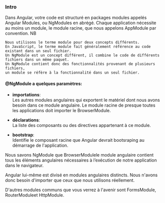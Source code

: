 ### Intro
 Dans Angular, votre code est structuré en packages modules appelés Angular Modules,
 ou NgModules en abrégé. Chaque application nécessite au moins un module, 
 le module racine, que nous appelons AppModule par convention.
NB
```
Nous utilisons le terme module pour deux concepts différents.
En JavaScript, le terme module fait généralement référence au code existant dans un seul fichier.
Un NgModule est un concept différent, il combine le code de différents fichiers dans un même paquet. 
Un NgModule contient donc des fonctionnalités provenant de plusieurs fichiers, 
un module se réfère à la fonctionnalité dans un seul fichier.
```

#### @NgModule a quelques paramètres:

* <strong>importations</strong>:<br>
Les autres modules angulaires qui exportent le matériel dont nous avons besoin dans ce module angulaire.
Le module racine de presque toutes les applications doit importer le BrowserModule.

* <strong>déclarations</strong>:<br>
La liste des composants ou des directives appartenant à  ce module.

* <strong>bootstrap</strong>:<br>
Identifie le composant racine que Angular devrait bootsraping au démarrage de l'application.

Nous savons NgModule que BrowserModulele module angulaire contient tous les éléments angulaires nécessaires à l’exécution de notre application dans le navigateur.

Angular lui-même est divisé en modules angulaires distincts. Nous n'avons donc besoin d'importer que ceux que nous utilisons réellement. 

D'autres modules communs que vous verrez à l'avenir sont  FormsModule, RouterModuleet  HttpModule.
